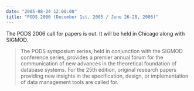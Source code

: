 ```yaml
---
date: "2005-08-24 12:00:00"
title: "PODS 2006 (December 1st, 2005 / June 26-28, 2006)"
---
```




The PODS 2006 call for papers is out. It will be held in Chicago along with SIGMOD.

> The PODS symposium series, held in conjunction with the SIGMOD conference series, provides a premier annual forum for the communication of new advances in the theoretical foundation of database systems. For the 25th edition, original research papers providing new insights in the specification, design, or implementation of data management tools are called for.


